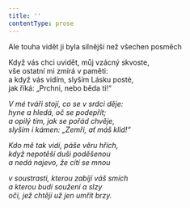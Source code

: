 ```yaml
---
title: ''
contentType: prose
---
```


Ale touha vidět ji byla silnější než všechen posměch

  

Když vás chci uvidět, můj vzácný skvoste,  
vše ostatní mi zmírá v paměti:  
a když vás vidím, slyším Lásku posté,  
jak říká: „Prchni, nebo běda ti!“

_V mé tváři stojí, co se v srdci děje:  
hyne a hledá, oč se podepřít;  
a opilý tím, jak se pořád chvěje,  
slyším i kámen: „Zemři, ať máš klid!“_

_Kdo mě tak vidí, páše věru hřích,  
když nepotěší duši poděšenou  
a nedá najevo, že cítí se mnou_

_v soustrasti, kterou zabíjí váš smích  
a kterou budí soužení a slzy  
očí, jež chtějí už jen umřít brzy._
